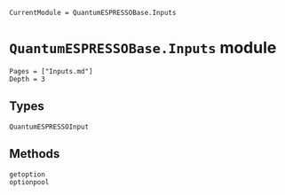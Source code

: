 ```@meta
CurrentModule = QuantumESPRESSOBase.Inputs
```

# `QuantumESPRESSOBase.Inputs` module

```@contents
Pages = ["Inputs.md"]
Depth = 3
```

## Types

```@docs
QuantumESPRESSOInput
```

## Methods

```@docs
getoption
optionpool
```

